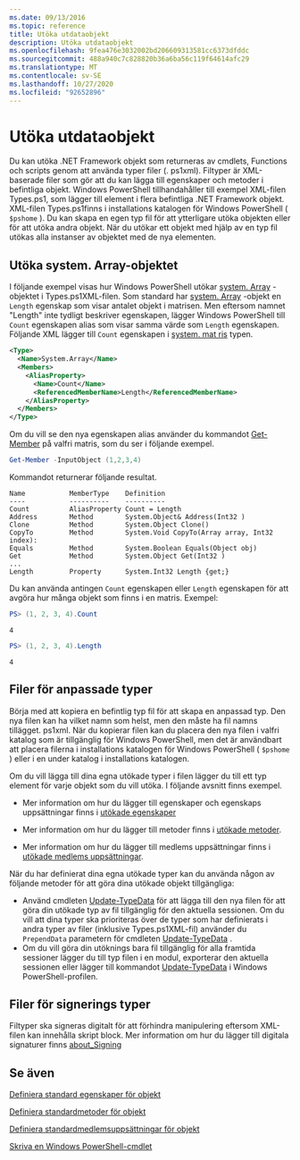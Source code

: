 ```yaml
---
ms.date: 09/13/2016
ms.topic: reference
title: Utöka utdataobjekt
description: Utöka utdataobjekt
ms.openlocfilehash: 9fea476e3032002bd206609313581cc6373dfddc
ms.sourcegitcommit: 488a940c7c828820b36a6ba56c119f64614afc29
ms.translationtype: MT
ms.contentlocale: sv-SE
ms.lasthandoff: 10/27/2020
ms.locfileid: "92652896"
---
```

# <a name="extending-output-objects"></a>Utöka utdataobjekt

Du kan utöka .NET Framework objekt som returneras av cmdlets, Functions och scripts genom att använda typer filer (. ps1xml). Filtyper är XML-baserade filer som gör att du kan lägga till egenskaper och metoder i befintliga objekt. Windows PowerShell tillhandahåller till exempel XML-filen Types.ps1, som lägger till element i flera befintliga .NET Framework objekt. XML-filen Types.ps1finns i installations katalogen för Windows PowerShell ( `$pshome` ). Du kan skapa en egen typ fil för att ytterligare utöka objekten eller för att utöka andra objekt. När du utökar ett objekt med hjälp av en typ fil utökas alla instanser av objektet med de nya elementen.

## <a name="extending-the-systemarray-object"></a>Utöka system. Array-objektet

I följande exempel visas hur Windows PowerShell utökar [system. Array](/dotnet/api/System.Array) -objektet i Types.ps1XML-filen. Som standard har [system. Array](/dotnet/api/System.Array) -objekt en `Length` egenskap som visar antalet objekt i matrisen. Men eftersom namnet "Length" inte tydligt beskriver egenskapen, lägger Windows PowerShell till `Count` egenskapen alias som visar samma värde som `Length` egenskapen. Följande XML lägger till `Count` egenskapen i [system. mat ris](/dotnet/api/System.Array) typen.

```xml
<Type>
  <Name>System.Array</Name>
  <Members>
    <AliasProperty>
      <Name>Count</Name>
      <ReferencedMemberName>Length</ReferencedMemberName>
    </AliasProperty>
  </Members>
</Type>

```

Om du vill se den nya egenskapen alias använder du kommandot [Get-Member](/powershell/module/Microsoft.PowerShell.Utility/Get-Member) på valfri matris, som du ser i följande exempel.

```powershell
Get-Member -InputObject (1,2,3,4)
```

Kommandot returnerar följande resultat.

```output
Name           MemberType    Definition
----           ----------    ----------
Count          AliasProperty Count = Length
Address        Method        System.Object& Address(Int32 )
Clone          Method        System.Object Clone()
CopyTo         Method        System.Void CopyTo(Array array, Int32 index):
Equals         Method        System.Boolean Equals(Object obj)
Get            Method        System.Object Get(Int32 )
...
Length         Property      System.Int32 Length {get;}
```

Du kan använda antingen `Count` egenskapen eller `Length` egenskapen för att avgöra hur många objekt som finns i en matris. Exempel:

```powershell
PS> (1, 2, 3, 4).Count
```

```output
4
```

```powershell
PS> (1, 2, 3, 4).Length
```

```output
4
```

## <a name="custom-types-files"></a>Filer för anpassade typer

Börja med att kopiera en befintlig typ fil för att skapa en anpassad typ. Den nya filen kan ha vilket namn som helst, men den måste ha fil namns tillägget. ps1xml. När du kopierar filen kan du placera den nya filen i valfri katalog som är tillgänglig för Windows PowerShell, men det är användbart att placera filerna i installations katalogen för Windows PowerShell ( `$pshome` ) eller i en under katalog i installations katalogen.

Om du vill lägga till dina egna utökade typer i filen lägger du till ett typ element för varje objekt som du vill utöka. I följande avsnitt finns exempel.

- Mer information om hur du lägger till egenskaper och egenskaps uppsättningar finns i [utökade egenskaper](./extending-properties-for-objects.md)

- Mer information om hur du lägger till metoder finns i [utökade metoder](./defining-default-methods-for-objects.md).

- Mer information om hur du lägger till medlems uppsättningar finns i [utökade medlems uppsättningar](./defining-default-member-sets-for-objects.md).

När du har definierat dina egna utökade typer kan du använda någon av följande metoder för att göra dina utökade objekt tillgängliga:

- Använd cmdleten [Update-TypeData](/powershell/module/Microsoft.PowerShell.Utility/Update-TypeData) för att lägga till den nya filen för att göra din utökade typ av fil tillgänglig för den aktuella sessionen. Om du vill att dina typer ska prioriteras över de typer som har definierats i andra typer av filer (inklusive Types.ps1XML-fil) använder du `PrependData` parametern för cmdleten [Update-TypeData](/powershell/module/Microsoft.PowerShell.Utility/Update-TypeData) .
- Om du vill göra din utöknings bara fil tillgänglig för alla framtida sessioner lägger du till typ filen i en modul, exporterar den aktuella sessionen eller lägger till kommandot [Update-TypeData](/powershell/module/Microsoft.PowerShell.Utility/Update-TypeData) i Windows PowerShell-profilen.

## <a name="signing-types-files"></a>Filer för signerings typer

Filtyper ska signeras digitalt för att förhindra manipulering eftersom XML-filen kan innehålla skript block. Mer information om hur du lägger till digitala signaturer finns [about_Signing](/powershell/module/microsoft.powershell.core/about/about_signing)

## <a name="see-also"></a>Se även

[Definiera standard egenskaper för objekt](./extending-properties-for-objects.md)

[Definiera standardmetoder för objekt](./defining-default-methods-for-objects.md)

[Definiera standardmedlemsuppsättningar för objekt](./defining-default-member-sets-for-objects.md)

[Skriva en Windows PowerShell-cmdlet](./writing-a-windows-powershell-cmdlet.md)
